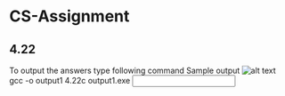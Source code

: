 # CS-Assignment
## 4.22
To output the answers type following command
Sample output
![alt text](https://drive.google.com/file/d/1cs_ntOlKKad9OaDfCuUU1EsrNbzbHosH/view?usp=sharing)
gcc -o output1 4.22c
output1.exe <input the list of numbers>


